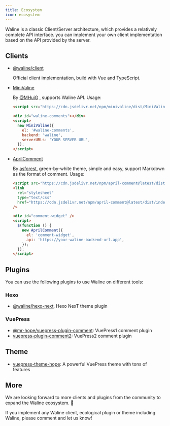 ```yaml
---
title: Ecosystem
icon: ecosystem
---
```


Waline is a classic Client/Server architecture, which provides a relatively complete API interface. you can implement your own client implementation based on the API provided by the server.

## Clients

- [@waline/client](https://npmjs.com/@waline/client)

  Official client implementation, build with Vue and TypeScript.

- [MiniValine](https://github.com/MiniValine/MiniValine)

  By [@MHuiG](https://github.com/MHuiG) , supports Waline API. Usage:

  ```html
  <script src="https://cdn.jsdelivr.net/npm/minivaline/dist/MiniValine.min.js"></script>

  <div id="waline-comments"></div>
  <script>
    new MiniValine({
      el: '#waline-comments',
      backend: 'waline',
      serverURLs: 'YOUR SERVER URL',
    });
  </script>
  ```

- [AprilComment](https://github.com/asforest/AprilComment)

  By [asforest](https://github.com/asforest/AprilComment), green-by-white theme, simple and easy, support Markdown as the format of comment. Usage:

  ```html
  <script src="https://cdn.jsdelivr.net/npm/april-comment@latest/dist/index.js"></script>
  <link
    rel="stylesheet"
    type="text/css"
    href="https://cdn.jsdelivr.net/npm/april-comment@latest/dist/index.css"
  />

  <div id="comment-widget" />
  <script>
    $(function () {
      new AprilComment({
        el: 'comment-widget',
        api: 'https://your-waline-backend-url.app',
      });
    });
  </script>
  ```

## Plugins

You can use the following plugins to use Waline on different tools:

### Hexo

- [@waline/hexo-next](https://npmjs.com/@waline/hexo-next), Hexo NexT theme plugin

### VuePress

- [@mr-hope/vuepress-plugin-comment](https://vuepress-theme-hope.github.io/comment/): VuePress1 comment plugin
- [vuepress-plugin-comment2](https://vuepress-theme-hope.github.io/v2/comment/): VuePress2 comment plugin

## Theme

- [vuepress-theme-hope](https://vuepress-theme-hope.github.io/zh/): A powerful VuePress theme with tons of features

## More

We are looking forward to more clients and plugins from the community to expand the Waline ecosystem. :tada:

If you implement any Waline client, ecological plugin or theme including Waline, please comment and let us know!
